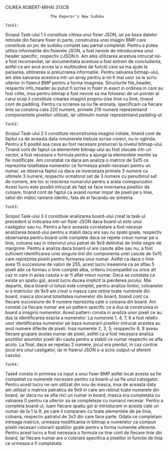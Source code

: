 CIUREA ROBERT-MIHAI 313CB
                        
                        The Emperor's New Sudoku

    Task1:

Scopul Task-ului 1 il constituie citirea unui fisier JSON, iar pe baza
datelor retinute din fiecare fisier in parte, construirea unei imagini BMP
care constituie un joc de sudoku complet sau partial completat. Pentru a putea
utiliza informatiile din fisierele JSON, a fost nevoie de introducerea unui
header specific, respectiv cJSON.h. Am ales utilizarea acestuia intrucat ne-a
fost recomandat, iar documentatia acestuia a fost extrem de concludenta, astfel
ca am avut acces la o multitudine de functii care sa ma ajute la parsarea,
obtinerea si prelucrarea informatiie. Pentru salvarea bitmap-ului, am ales
salvarea acestora intr-un array pentru a-mi fi mai usor sa le scriu ulterior
in fisierul BMP pentru a forma imaginea. Structurile file_header, respectiv
info_header au putut fi scrise in fisier in exact in ordinea in care au fost
citite, insa pentru bitmap a fost nevoie sa ma folosesc de un pointer al carui
scop il constituie crearea imaginii propriu-zise linie cu linie, tinand cont de
padding. Pentru ca scrierea sa nu fie eronata, specificam ca fiecare linie sa
constina cata 220 numere, primele 219 numere reprezentand componentele pixelilor
utilizati, iar ultimulm numar reprezentand padding-ul.

    Task2:

Scopul Task-ului 2 il constituie reconstruirea imaginii initiale, tinand cont
de faptul ca de aceasta data nmumerele trebuie scrise corect, nu in oglinda.
Pentru a fi posibil asa ceva au fost necesare prelucrari la nivelul bitmap-ului.
Tinand cont de faptul ca elementele bitmap-ului au fost stocate intr-un vector,
a fost necesara o formula pentru a ajunge la elementele menite sa fie modificate.
Am constatat ca daca am analiza o matrice de 5x15 ce reprezinta totalitatea
numerelor ce formeaza pixelii necesari pentru un numar, se observa faptul ca daca
se inverseaza primele 3 numere cu ultimele 3 numere, respectiv urmatorul set de 3
numere cu penultimul set de numere, are loc si rescierea numarului pentru a arata
corespunzator. Acest lucru este posibil intrucat de fapt se face inversarea
pixelilor de culoare, tinand cont de faptul ca avand numar impar de pixeli pe o
linie, setul din mijloc ramane identic, fata de el facandu-se simetria.

    Task3:

Scopul Task-ului 3 il constituie analizarea board-ului creat la task-ul
precedent si indicarea intr-un fisier JSON daca board-ul este unul castigator
sau nu. Pentru a face aceasta constatare a fost necesar analizarea board-ului
pentru a stabili daca are sau nu spatii goale, respectiv observarea pentru
board-urile complete daca se repete vreun numar pe o linie, coloana sau in
interiorul unui patrat de 9x9 delimitat de liniile negre de marginire.
Pentru a analiza daca board-ul are casute albe sau nu, a fost suficient
identificarea unei singure linii din componenta unei casute de 5x15 care
reprezinta pixelii pentru formarea unui numar. Astfel ca daca o linie avea 15
succesiune de valori de 255, acest lucru inseamna ca se aflau 5 pixeli albi ce
formau o linie complet alba, criteriu incompatibil cu orice alt caz in care in
acea casuta s-ar fi aflat vreun numar. Daca se constata ca exista un spatiu gol,
acest lucru ducea implicit la pierderea jocului. Mai departe, daca board-ul
totusi este complet, pentru analiza liniilor, coloanelor si a matricilor de 9x9
am creat o masca care retine toate numerele din board, masca stocand totalitatea
numerelor din board, tinand cont ca fiecare succesiune de 9 numere reprezinta
cate o coloana din board. Am constat ca fiecare numar are un pattern specific
ce a dus la construirea in board a imaginii numerelor. Acest pattern consta in
analiza unor pixeli ce au dus la identificarea exacta a numerelor. La numerele
1, 4, 7, 8 a fost relativ usor identificarea numerelor pe baza numararii
pixelilor intrucat acestea au avut numere diferite de pixeli. Insa numerele
2, 3, 5; resppectiv 6, 9 aveau fiecare grupare acelas numar de pixeli, astfel
ca a fost necesara analiza pozitiilor anumitor pixeli din cauta pentru a stabili
 ce numar respectiv se afla acolo. La final, daca se repetau 2 numere, jocul era
 pierdut, in caz contrar jocul era unul castigator, iar in fisierul JSON s-a
 scris output-ul aferent cazului.

    Task4:
    
Task4 consta in primirea ca input a unui fisier BMP astfel incat acesta sa
fie completat cu numerele necesare pentru ca board-ul sa fie unul catsigator.
Pentru acest lucru ne-am utilizat din nou de masca, insa de aceasta data am
utilizat o matrice patratica de 9x9 in care am retinut toate numerele din board,
iar daca nu se afla nici un numar in board, masca era completata cu valoarea 0
pentru ca ulterior sa se completeze cu numarul necesar. Pentru a completa
board-ul, luam fiecare spatiu gol si introducem in acesta cate un numar de la
1 la 9, pe care il comparam cu toate elementele de pe linia, coloana, respectiv
patratul de 3x3 din care face parte. Odata ce completam intreaga matrice,
urmeaza modificarea in bitmap a numerelor ce compun pixelii necesari colorarii
spatiilor goale pentru a forma numerele aferente. Pentru acest lucru a fost
necesara o formula ce tine cont de fiecare linie din board, iar fiecare numar
are o colorare specifica a pixelilor in functie de linia ce urmeaza a fi
completata
